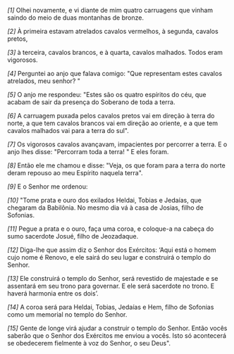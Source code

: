 *[1]* Olhei novamente, e vi diante de mim quatro carruagens que vinham saindo do meio de duas montanhas de bronze.

*[2]* À primeira estavam atrelados cavalos vermelhos, à segunda, cavalos pretos,

*[3]* à terceira, cavalos brancos, e à quarta, cavalos malhados. Todos eram vigorosos.

*[4]* Perguntei ao anjo que falava comigo: "Que representam estes cavalos atrelados, meu senhor? "

*[5]* O anjo me respondeu: "Estes são os quatro espíritos do céu, que acabam de sair da presença do Soberano de toda a terra.

*[6]* A carruagem puxada pelos cavalos pretos vai em direção à terra do norte, a que tem cavalos brancos vai em direção ao oriente, e a que tem cavalos malhados vai para a terra do sul".

*[7]* Os vigorosos cavalos avançavam, impacientes por percorrer a terra. E o anjo lhes disse: "Percorram toda a terra! " E eles foram.

*[8]* Então ele me chamou e disse: "Veja, os que foram para a terra do norte deram repouso ao meu Espírito naquela terra".

*[9]* E o Senhor me ordenou:

*[10]* "Tome prata e ouro dos exilados Heldai, Tobias e Jedaías, que chegaram da Babilônia. No mesmo dia vá à casa de Josias, filho de Sofonias.

*[11]* Pegue a prata e o ouro, faça uma coroa, e coloque-a na cabeça do sumo sacerdote Josué, filho de Jeozadaque.

*[12]* Diga-lhe que assim diz o Senhor dos Exércitos: ‘Aqui está o homem cujo nome é Renovo, e ele sairá do seu lugar e construirá o templo do Senhor.

*[13]* Ele construirá o templo do Senhor, será revestido de majestade e se assentará em seu trono para governar. E ele será sacerdote no trono. E haverá harmonia entre os dois’.

*[14]* A coroa será para Heldai, Tobias, Jedaías e Hem, filho de Sofonias como um memorial no templo do Senhor.

*[15]* Gente de longe virá ajudar a construir o templo do Senhor. Então vocês saberão que o Senhor dos Exércitos me enviou a vocês. Isto só acontecerá se obedecerem fielmente à voz do Senhor, o seu Deus".


